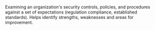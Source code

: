 Examining an organization's security controls, policies, and  procedures against a set of expectations (regulation compliance, established standards).
Helps identify strengths, weaknesses and areas for improvement.